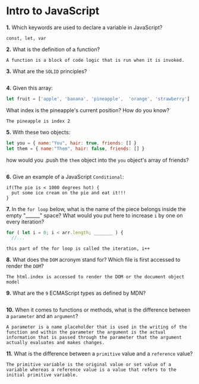 # Intro to JavaScript

**1.** Which keywords are used to declare a variable in JavaScript?
<!-- enter you answer in the space below -->
```
const, let, var
```
**2.** What is the definition of a function?
<!-- enter you answer in the space below -->
```
A function is a block of code logic that is run when it is invoked.
```
**3.** What are the `SOLID` principles?
<!-- enter you answer in the space below -->
```

```
**4.** Given this array: 
```js
let fruit = ['apple', 'banana', 'pineapple',  'orange', 'strawberry']
``` 
What index is the pineapple's current position? How do you know?
<!-- enter you answer in the space below -->
```
The pineapple is index 2
```
**5.** With these two objects: 
```js
let you = { name:"You", hair: true, friends: [] }
let them = { name:"Them", hair: false, friends: [] }
```
how would you .push the `them` object into the `you` object's array of friends?
<!-- enter you answer in the space below -->
```

```

**6.** Give an example of a JavaScript `Conditional`:
<!-- enter you answer in the space below -->
```
if(The pie is < 1000 degrees hot) {
  put some ice cream on the pie and eat it!!!
}
```
**7.** In the `for loop` below, what is the name of the piece belongs inside the empty "______" space? What would you put here to increase `i` by one on every iteration?
```js
for ( let i = 0; i < arr.length; _______ ) {
  //...
```
<!-- enter you answer in the space below -->
```
this part of the for loop is called the iteration, i++
```
**8.** What does the `DOM` acronym stand for? Which file is first accessed to render the `DOM`?
<!-- enter you answer in the space below -->
```
The html.index is accessed to render the DOM or the document object model
```

**9.** What are the `9` ECMAScript types as defined by MDN?
<!-- enter you answer in the space below -->
```

```
**10.** When it comes to functions or methods, what is the difference between a `parameter` and an `argument`?
<!-- enter you answer in the space below -->
```
A parameter is a name placeholder that is used in the writing of the function and within the parameter the argument is the actual information that is passed through the parameter that the argument actually evaluates and makes changes.
```
**11.** What is the difference between a `primitive` value and a `reference` value?
<!-- enter you answer in the space below -->
```
The primitive variable is the original value or set value of a variable whereas a reference value is a value that refers to the initial primitive variable.
```